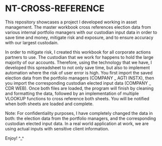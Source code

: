 # NT-CROSS-REFERENCE
This repository showcases a project I developed working in asset management. The master workbook cross references election data from various internal portfolio managers with our custodian input data in order to save time and money, mitigate risk and exposure, and to ensure accuracy with our largest custodain.

In order to mitigate risk, I created this workbook for all corporate actions partners to use. The custodian that we work for happens to hold the large majority of our accounts. Therefore, using the technology that we have, I developed this spreadsheet to not only save time, but also to implement automation where the risk of user error is high. You first import the saved election data from the portfolio managers (COMPANY _ AGTI INSTX), then you import the corresponding custodian elected input data (COMPANY _ CDR WEB). Once both files are loaded, the program will finish by cleaning and formatting the data, followed by an implementation of multiple VLOOKUP functions to cross reference both sheets. You will be notified when both sheets are loaded and complete. 

Note: For confidentiality purposes, I have completely changed the data in both: the election data from the portfolio managers, and the corresponding custodian elected input data. In a real world application at work, we are using actual inputs with sensitive client information.

Enjoy! ^_^
